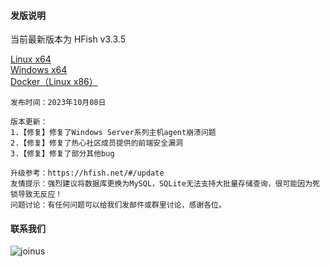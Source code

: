 #### 发版说明

当前最新版本为 HFish v3.3.5

[Linux x64](https://hfish.net/#/2-2-linux)  
[Windows x64](https://hfish.net/#/2-3-windows)  
[Docker（Linux x86）](https://hfish.net/#/2-1-docker)  

```
发布时间：2023年10月08日

版本更新：
1.【修复】修复了Windows Server系列主机agent崩溃问题
2.【修复】修复了热心社区成员提供的前端安全漏洞
3.【修复】修复了部分其他bug

升级参考：https://hfish.net/#/update
友情提示：强烈建议将数据库更换为MySQL，SQLite无法支持大批量存储查询，很可能因为死锁导致无反应！
问题讨论：有任何问题可以给我们发邮件或群里讨论，感谢各位。
```


#### 联系我们

![joinus](/images/joinus.png)

